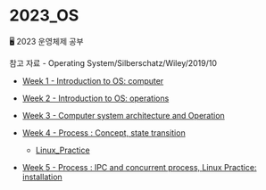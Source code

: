 # 2023_OS

🖥 2023 운영체제 공부

참고 자료 - Operating System/Silberschatz/Wiley/2019/10

- [Week 1 - Introduction to OS: computer](https://github.com/jjaehwi/2023_OS/blob/main/Week_1/article.md)

- [Week 2 - Introduction to OS: operations](https://github.com/jjaehwi/2023_OS/blob/main/Week_2/article.md)

- [Week 3 - Computer system architecture and Operation](https://github.com/jjaehwi/2023_OS/blob/main/Week_3/article.md)

- [Week 4 - Process : Concept, state transition](https://github.com/jjaehwi/2023_OS/blob/main/Week_4/article.md)

  - [Linux_Practice](https://github.com/jjaehwi/2023_OS/blob/main/Week_4/Linux_Practice.md)

- [Week 5 - Process : IPC and concurrent process, Linux Practice: installation](https://github.com/jjaehwi/2023_OS/blob/main/Week_5/article.md)

